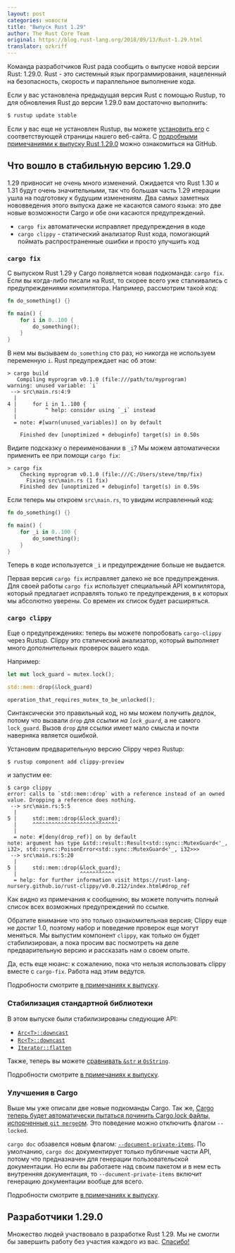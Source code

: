 ```yaml
---
layout: post
categories: новости
title: "Выпуск Rust 1.29"
author: The Rust Core Team
original: https://blog.rust-lang.org/2018/09/13/Rust-1.29.html
translator: ozkriff
---
```


Команда разработчиков Rust рада сообщить о выпуске новой версии Rust: 1.29.0.
Rust - это системный язык программирования, нацеленный на безопасность,
скорость и параллельное выполнение кода.

Если у вас установлена предыдущая версия Rust с помощью Rustup,
то для обновления Rust до версии 1.29.0 вам достаточно выполнить:

```bash
$ rustup update stable
```

Если у вас еще не установлен Rustup, вы можете [установить его][install]
с соответствующей страницы нашего веб-сайта.
С [подробными примечаниями к выпуску Rust 1.29.0][notes] можно ознакомиться
на GitHub.

[install]: https://www.rust-lang.org/install.html
[notes]: https://github.com/rust-lang/rust/blob/master/RELEASES.md#version-1290-2018-09-13

## Что вошло в стабильную версию 1.29.0

1.29 привносит не очень много изменений.
Ожидается что Rust 1.30 и 1.31 будут очень значительными,
так что большая часть 1.29 итерации ушла на подготовку к будущим изменениям.
Два самых заметных нововведения этого выпуска даже не касаются самого языка:
это две новые возможности Cargo и обе они касаются предупреждений.

* `cargo fix` автоматически исправляет предупреждения в коде
* `cargo clippy` - статический анализатор Rust кода,
    помогающий поймать распространенные ошибки и просто улучшить код

### `cargo fix`

С выпуском Rust 1.29 у Cargo появляется новая подкоманда: `cargo fix`.
Если вы когда-либо писали на Rust, то скорее всего уже сталкивались с
предупреждениями компилятора. Например, рассмотрим такой код:

```rust
fn do_something() {}

fn main() {
    for i in 0..100 {
        do_something();
    }
}
```

<!--cut-->

В нем мы вызываем `do_something` сто раз, но никогда не используем
переменную `i`. Rust предупреждает нас об этом:

```text
> cargo build
   Compiling myprogram v0.1.0 (file:///path/to/myprogram)
warning: unused variable: `i`
 --> src\main.rs:4:9
  |
4 |     for i in 1..100 {
  |         ^ help: consider using `_i` instead
  |
  = note: #[warn(unused_variables)] on by default

    Finished dev [unoptimized + debuginfo] target(s) in 0.50s
```

Видите подсказку о переименовании в `_i`?
Мы можем автоматически применить ее при помощи `cargo fix`:

```text
> cargo fix
    Checking myprogram v0.1.0 (file:///C:/Users/steve/tmp/fix)
      Fixing src\main.rs (1 fix)
    Finished dev [unoptimized + debuginfo] target(s) in 0.59s
```

Если теперь мы откроем `src\main.rs`, то увидим исправленный код:

```rust
fn do_something() {}

fn main() {
    for _i in 0..100 {
        do_something();
    }
}
```

Теперь в коде используется `_i` и предупреждение больше не выдается.

Первая версия `cargo fix` исправляет далеко не все предупреждения.
Для своей работы `cargo fix` использует специальный API компилятора,
который предлагает исправлять только те предупреждения,
в к которых мы абсолютно уверены.
Со времен их список будет расширяться.

### `cargo clippy`

Еще о предупреждениях: теперь вы можете попробовать `cargo-clippy` через Rustup.
Clippy это статический анализатор,
который выполняет много дополнительных проверок вашего кода.

Например:

```rust
let mut lock_guard = mutex.lock();

std::mem::drop(&lock_guard)

operation_that_requires_mutex_to_be_unlocked();
```

Синтаксически это правильный код, но мы можем получить дедлок,
потому что вызвали `drop` для _ссылки на `lock_guard`_, а не самого `lock_guard`.
Вызов `drop` для ссылки имеет мало смысла и почти наверняка является ошибкой.

Установим предварительную версию Clippy через Rustup:

```text
$ rustup component add clippy-preview
```

и запустим ее:

```text
$ cargo clippy
error: calls to `std::mem::drop` with a reference instead of an owned value. Dropping a reference does nothing.
 --> src\main.rs:5:5
  |
5 |     std::mem::drop(&lock_guard);
  |     ^^^^^^^^^^^^^^^^^^^^^^^^^^^
  |
  = note: #[deny(drop_ref)] on by default
note: argument has type &std::result::Result<std::sync::MutexGuard<'_, i32>, std::sync::PoisonError<std::sync::MutexGuard<'_, i32>>>
 --> src\main.rs:5:20
  |
5 |     std::mem::drop(&lock_guard);
  |                    ^^^^^^^^^^^
  = help: for further information visit https://rust-lang-nursery.github.io/rust-clippy/v0.0.212/index.html#drop_ref
```

Как видно из примечания к сообщению, вы можете получить полный список
всех возможных предупреждений по ссылке.

Обратите внимание что это только ознакомительная версия;
Clippy еще не достиг 1.0, поэтому набор и поведение проверок еще могут меняться.
Мы выпустим компонент `clippy`, как только он будет стабилизирован,
а пока просим вас посмотреть на деле предварительную версию
и рассказать нам о своем опыте.

Да, есть еще нюанс:
к сожалению, пока что нельзя использовать clippy вместе с `cargo-fix`.
Работа над этим ведутся.

Подробности смотрите [в примечаниях к выпуску][notes].

### Стабилизация стандартной библиотеки

В этом выпуске были стабилизированы следующие API:

* [`Arc<T>::downcast`](https://doc.rust-lang.org/std/sync/struct.Arc.html#method.downcast)
* [`Rc<T>::downcast`](https://doc.rust-lang.org/std/rc/struct.Rc.html#method.downcast)
* [`Iterator::flatten`](https://doc.rust-lang.org/std/iter/trait.Iterator.html#method.flatten)

Также, теперь вы можете [сравнивать `&str` и
`OsString`](https://github.com/rust-lang/rust/pull/51178/).

Подробности смотрите [в примечаниях к выпуску][notes].

### Улучшения в Cargo

Выше мы уже описали две новые подкоманды Cargo.
Так же, [Cargo теперь будет автоматически пытаться починить Cargo.lock файлы,
испорченные `git merge`ом](https://github.com/rust-lang/cargo/pull/5831/).
Это поведение можно отключить флагом `--locked`.

`cargo doc` обзавелся новым флагом:
[`--document-private-items`](https://github.com/rust-lang/cargo/pull/5543).
По умолчанию, `cargo doc` документирует только публичные части API,
потому что предназначен для генерации пользовательской документации.
Но если вы работаете над своим пакетом и в нем есть внутренняя документация,
то `--document-private-items` включит генерацию документации вообще для всего.

Подробности смотрите [в примечаниях к выпуску][notes].

## Разработчики 1.29.0

Множество людей участвовало в разработке Rust 1.29. Мы не смогли бы
завершить работу без участия каждого из вас.
[Спасибо!](https://thanks.rust-lang.org/rust/1.29.0)
